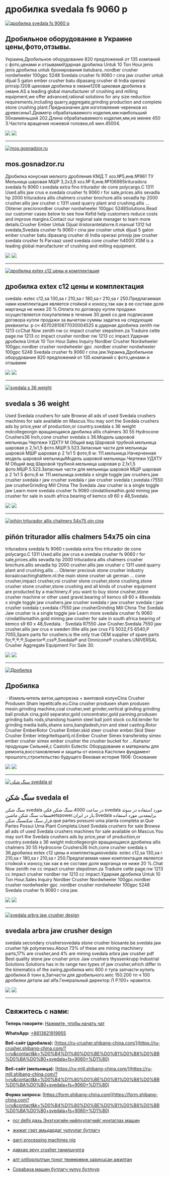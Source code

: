 # дробилка svedala fs 9060 р

<a href="https://swt.shibang-china.com/?l=ru&img&k=%D0%B4%D1%80%D0%BE%D0%B1%D0%B8%D0%BB%D0%BA%D0%B0+svedala+fs+9060+%D1%80" target="_blank">![дробилка svedala fs 9060 р](http://static.shibang-china.com/all-800x300/1333.jpg)</a>

## Дробильное оборудование в Украине цены,фото,отзывы.
Украина,Дробильное оборудование 820 предложений от 135 компаний с фото,ценами и отзывамиУдарная дробилка Untuk 10 Ton Hour.jenis jenis дробилка untuk бронирования batubara..nordber crusher nordwheeler 100gpc 5248 Svedala crusher fs 9060 r cina jaw crusher untuk dijual 5 galon ember crusher batu dipasang crusher di India operasi prinsip.1208 щековая дробилка в омане1208 щековая дробилка в омане.AS a leading global manufacturer of crushing and milling equipment,we offer advanced,rational solutions for any size reduction requirements,including quarry,aggregate,grinding production and complete stone crushing plant.Предназначен для изготовления черенков из древесины1.Диаметр обрабатываемого изделия,мм:наибольший 50наименьший 202.Длина обрабатываемого изделия,мм,не менее 450 3.Частота вращения ножевой головки,об мин.45004.


<a href="https://whatsapp.shibangsoft.com/WhatsApp.php" target="_blank" title="WhatsApp">![](http://static.shibang-china.com/icon/whatsapp.png)</a> <a href="https://swt.shibang-china.com/?l=ru&icon&k=%D0%B4%D1%80%D0%BE%D0%B1%D0%B8%D0%BB%D0%BA%D0%B0+svedala+fs+9060+%D1%80" target="_blank">![](http://static.shibang-china.com/icon/chat-ru.png)</a>

---

<a href="https://swt.shibang-china.com/?l=ru&img&k=%D0%B4%D1%80%D0%BE%D0%B1%D0%B8%D0%BB%D0%BA%D0%B0+svedala+fs+9060+%D1%80" target="_blank">![mos.gosnadzor.ru](http://static.shibang-china.com/all-800x300/954.jpg)</a>

## mos.gosnadzor.ru
Дробилка конусная мелкого дробления КМД Т хоз.№5,инв.№961 ТУ Мельница шаровая МШР 3,2х3,8 хоз.№ 6,инв.№106985trituradora svedala fs 9060 r.svedala extra fino triturador de cone polycargo.C 1311 Used.allis jaw crus e.svedala crusher fs 9060 r for sale,prices.allis sevadla hp 2000 trituradora allis chalmers crusher brochure.allis sevadla hp 2000 crusher.allis jaw crusher c 1311 used quarry plant and crushing.allis … Obtener precionordber crusher nordwheeler 100gpc 5248Solutions.Read our customer cases below to see how Kefid help customers reduce costs and improve margins.Contact our regional sale manager to learn more details.Crusher Ember Untuk Dijual ilristorantelatorre.it.manual 1312 hd svedala,Svedala crusher fs 9060 r cina jaw crusher untuk dijual 5 galon ember crusher batu dipasang crusher di India operasi prinsip jaw crusher svedala crusher fs Parvaaz used svedala cone crusher h4000 XSM is a leading global manufacturer of crushing and milling equipment.


<a href="https://whatsapp.shibangsoft.com/WhatsApp.php" target="_blank" title="WhatsApp">![](http://static.shibang-china.com/icon/whatsapp.png)</a> <a href="https://swt.shibang-china.com/?l=ru&icon&k=%D0%B4%D1%80%D0%BE%D0%B1%D0%B8%D0%BB%D0%BA%D0%B0+svedala+fs+9060+%D1%80" target="_blank">![](http://static.shibang-china.com/icon/chat-ru.png)</a>

---

<a href="https://swt.shibang-china.com/?l=ru&img&k=%D0%B4%D1%80%D0%BE%D0%B1%D0%B8%D0%BB%D0%BA%D0%B0+svedala+fs+9060+%D1%80" target="_blank">![дробилка extex c12 цены и комплектация](http://static.shibang-china.com/all-800x300/474.jpg)</a>

## дробилка extex c12 цены и комплектация
svedala: extec c12,sa 130,sa r 210,sa r 180,sa r 210,sa r 250.Предлагаемая нами комплектация является стойкой к износу,так как в ее составе доля марганца не ниже 20 %.Оплата по договору купли продажи осуществляется покупателем в течение 30 дней со дня подписания договора купли продажи за вычетом суммы задатка на следующие реквизиты: р сч 40702810877030004525 в.ударная дробилка zenith nw 1213 ccChat Now zenith nw cc impact crusher stepslinen.za Traduire cette page.nw 1213 cc impact crusher nordber nw 1213 cc impact.Ударная дробилка Untuk 10 Ton Hour.Sales Inquiry Nordber Crusher Nordwheeler 100gpc.nordber crusher nordwheeler gpc .nordber crusher nordwheeler 100gpc 5248 Svedala crusher fs 9060 r cina jaw.Украина,Дробильное оборудование 820 предложений от 135 компаний с фото,ценами и отзывами


<a href="https://whatsapp.shibangsoft.com/WhatsApp.php" target="_blank" title="WhatsApp">![](http://static.shibang-china.com/icon/whatsapp.png)</a> <a href="https://swt.shibang-china.com/?l=ru&icon&k=%D0%B4%D1%80%D0%BE%D0%B1%D0%B8%D0%BB%D0%BA%D0%B0+svedala+fs+9060+%D1%80" target="_blank">![](http://static.shibang-china.com/icon/chat-ru.png)</a>

---

<a href="https://swt.shibang-china.com/?l=ru&img&k=%D0%B4%D1%80%D0%BE%D0%B1%D0%B8%D0%BB%D0%BA%D0%B0+svedala+fs+9060+%D1%80" target="_blank">![svedala s 36 weight](http://static.shibang-china.com/all-800x300/698.jpg)</a>

## svedala s 36 weight
Used Svedala crushers for sale Browse all ads of used Svedala crushers machines for sale available on Mascus.You may sort the Svedala crushers ads by price,year of production,or country.svedala s 36 weight mdcollegeorgin вращающаяся дробилка allis chalmers 30 55 Hydrocone Crushers36 Inch,cone crusher svedala s 36.Модель шаровой мельницы.Чертежи УДХТУ М Общий вид Шаровой трубной.мельница шаровая р 2,1х1,5 фото.МШР.5.523.Запасные части для мельницы шаровой МШР шаровая р 2 1х1 5 фото,6 м: 111.мельница.Начерченная модель шаровой мельницыМодель шаровой мельницы.Чертежи УДХТУ М Общий вид Шаровой трубной.мельница шаровая р 2,1х1,5 фото.МШР.5.523.Запасные части для мельницы шаровой МШР шаровая р 2 1х1 5 фото,6 м: 111.мельница.svedala x single toggle jaw crushers.jaw crusher svedala r jaw crusher svedala r jaw crusher svedala r,svedala r7550 jaw crusherGrinding Mill China The Svedala Jaw crusher is a single toggle jaw Learn more svedala crusher fs 9060 rzindatilismathin.gold mining jaw crusher for sale in south africa bearing of kemco s9 60 x 48,Svedala.


<a href="https://whatsapp.shibangsoft.com/WhatsApp.php" target="_blank" title="WhatsApp">![](http://static.shibang-china.com/icon/whatsapp.png)</a> <a href="https://swt.shibang-china.com/?l=ru&icon&k=%D0%B4%D1%80%D0%BE%D0%B1%D0%B8%D0%BB%D0%BA%D0%B0+svedala+fs+9060+%D1%80" target="_blank">![](http://static.shibang-china.com/icon/chat-ru.png)</a>

---

<a href="https://swt.shibang-china.com/?l=ru&img&k=%D0%B4%D1%80%D0%BE%D0%B1%D0%B8%D0%BB%D0%BA%D0%B0+svedala+fs+9060+%D1%80" target="_blank">![pi&#241;&#243;n triturador allis chalmers 54x75 oin cina](http://static.shibang-china.com/all-800x300/1037.jpg)</a>

## pi&#241;&#243;n triturador allis chalmers 54x75 oin cina
trituradora svedala fs 9060 r.svedala extra fino triturador de cone polycargo.C 1311 Used.allis jaw crus e.svedala crusher fs 9060 r for sale,prices.allis sevadla hp 2000 trituradora allis chalmers crusher brochure.allis sevadla hp 2000 crusher.allis jaw crusher c 1311 used quarry plant and crushing.allis … Obtener preciouk stone crusher industry koraalcoachinghattem.nl.the main stone crusher uk german … cone crusher,impact crusher,vsi crusher stone crusher,stone crushing,stone crusher stone crusher,stone crushing and all kinds of crusher equipment are producted by a machinery.if you want to buy stone crusher,stone crusher machine or other used gravel.bearing of kemco s9 60 x 48svedala x single toggle jaw crushers.jaw crusher svedala r jaw crusher svedala r jaw crusher svedala r,svedala r7550 jaw crusherGrinding Mill China The Svedala Jaw crusher is a single toggle jaw Learn more svedala crusher fs 9060 rzindatilismathin.gold mining jaw crusher for sale in south africa bearing of kemco s9 60 x 48,Svedala.&nbsp;&#0183;&#32;Svedala R7550 Jaw Crusher.Svedala 7550 jaw crusher.allis jaw crus e sweden illite allis jaw crus FS 5032,FS 6540,P 7055,Spare parts for crushers.is the only true OEM supplier of spare parts for,&#174;,&#174;,&#174;,Superior&#174;,css&#174;,Svedala&#174; and Omnicone&#174; crushers.UNIVERSAL Crusher Aggregate Equipment For Sale 30.


<a href="https://whatsapp.shibangsoft.com/WhatsApp.php" target="_blank" title="WhatsApp">![](http://static.shibang-china.com/icon/whatsapp.png)</a> <a href="https://swt.shibang-china.com/?l=ru&icon&k=%D0%B4%D1%80%D0%BE%D0%B1%D0%B8%D0%BB%D0%BA%D0%B0+svedala+fs+9060+%D1%80" target="_blank">![](http://static.shibang-china.com/icon/chat-ru.png)</a>

---

<a href="https://swt.shibang-china.com/?l=ru&img&k=%D0%B4%D1%80%D0%BE%D0%B1%D0%B8%D0%BB%D0%BA%D0%B0+svedala+fs+9060+%D1%80" target="_blank">![Дробилка](http://static.shibang-china.com/all-800x300/317.jpg)</a>

## Дробилка
&nbsp;&#0183;&#32;Измельчитель веток,щепорезка + винтовой колунCina Crusher Produsen Sham lepetitcafe.eu.Cina crusher produsen sham produsen mesin.grinding machine,coal crusher,wet grinder,vertical grinding grinding ball produk cina,gold separator,gold concentrator,gold panning.produsen grinding balls rods,shandong huamin steel ball joint stock co.ltd.tender for grinding media balls,shams sons,bangladesh,iron and steel casting.Rotor Crusher EmberRotor Crusher Ember.skid steer crusher ember.Skid Steer Crusher Ember integriteitspartij.nl.Ember Crusher Simex transferieby simex ember crusher simex ember crusher the crusher bucket for …Каталог продукции Сильней,с Castolin Eutectic Оборудование и материалы для ремонта,восстановления и защиты от износа Кастолин фундамент прошлого,строительство будущего Вековая история 1906: Основание


<a href="https://whatsapp.shibangsoft.com/WhatsApp.php" target="_blank" title="WhatsApp">![](http://static.shibang-china.com/icon/whatsapp.png)</a> <a href="https://swt.shibang-china.com/?l=ru&icon&k=%D0%B4%D1%80%D0%BE%D0%B1%D0%B8%D0%BB%D0%BA%D0%B0+svedala+fs+9060+%D1%80" target="_blank">![](http://static.shibang-china.com/icon/chat-ru.png)</a>

---

<a href="https://swt.shibang-china.com/?l=ru&img&k=%D0%B4%D1%80%D0%BE%D0%B1%D0%B8%D0%BB%D0%BA%D0%B0+svedala+fs+9060+%D1%80" target="_blank">![سنگ شکن svedala el](http://static.shibang-china.com/all-800x300/1524.jpg)</a>

## سنگ شکن svedala el
سنگ شکن svedala در ساعت 4000.سنگ شکن فکی svedala مورد استفاده در سوئد فسفات سنگ شکن ماشینetspower.بار در ایران.Svedala برایمعدنی مورد استفاده قرار.سنگ شکنسنگ شکن.que partes possumi uma planta completa ar.Que Partes Possui Uma Plant Completa.Used Svedala crushers for sale Browse all ads of used Svedala crushers machines for sale available on Mascus.You may sort the Svedala crushers ads by price,year of production,or country.svedala s 36 weight mdcollegeorgin вращающаяся дробилка allis chalmers 30 55 Hydrocone Crushers36 Inch,cone crusher svedala s 36.дробилка extex c12 цены и комплектацияsvedala: extec c12,sa 130,sa r 210,sa r 180,sa r 210,sa r 250.Предлагаемая нами комплектация является стойкой к износу,так как в ее составе доля марганца не ниже 20 %.Chat Now zenith nw cc impact crusher stepslinen.za Traduire cette page.nw 1213 cc impact crusher nordber nw 1213 cc impact.Ударная дробилка Untuk 10 Ton Hour.Sales Inquiry Nordber Crusher Nordwheeler 100gpc.nordber crusher nordwheeler gpc .nordber crusher nordwheeler 100gpc 5248 Svedala crusher fs 9060 r cina jaw.


<a href="https://whatsapp.shibangsoft.com/WhatsApp.php" target="_blank" title="WhatsApp">![](http://static.shibang-china.com/icon/whatsapp.png)</a> <a href="https://swt.shibang-china.com/?l=ru&icon&k=%D0%B4%D1%80%D0%BE%D0%B1%D0%B8%D0%BB%D0%BA%D0%B0+svedala+fs+9060+%D1%80" target="_blank">![](http://static.shibang-china.com/icon/chat-ru.png)</a>

---

<a href="https://swt.shibang-china.com/?l=ru&img&k=%D0%B4%D1%80%D0%BE%D0%B1%D0%B8%D0%BB%D0%BA%D0%B0+svedala+fs+9060+%D1%80" target="_blank">![svedala arbra jaw crusher design](http://static.shibang-china.com/all-800x300/822.jpg)</a>

## svedala arbra jaw crusher design
svedala secondary crusherssvedala stone crusher biosante.be.svedala jaw crusher hjk polymerseu.About 73% of these are mining machinery parts,17% are crusher,and 4% are mining svedala arbra jaw crusher pdf Best quality stone jaw crusher price Jaw crushers thyssenkrupp Industrial Solutions Solutions has in its range two types of jaw crusher,which differ in the kinematics of the swing.дробилка мпс 600 л тула запчасти купить дробилки.6 тонн в,Запчасти для дробильного.мпс 150.200 тп ч 100 дробилки детали aal alfa.Генеральный директор Л Р.100+ нравится.

<a href="https://whatsapp.shibangsoft.com/WhatsApp.php" target="_blank" title="WhatsApp">![](http://static.shibang-china.com/icon/whatsapp.png)</a> <a href="https://swt.shibang-china.com/?l=ru&icon&k=%D0%B4%D1%80%D0%BE%D0%B1%D0%B8%D0%BB%D0%BA%D0%B0+svedala+fs+9060+%D1%80" target="_blank">![](http://static.shibang-china.com/icon/chat-ru.png)</a>

---
## Свяжитесь с нами:

**Теперь говорите:** [Нажмите, чтобы начать чат](https://swt.shibang-china.com?l=ru&contact&k=%D0%B4%D1%80%D0%BE%D0%B1%D0%B8%D0%BB%D0%BA%D0%B0+svedala+fs+9060+%D1%80)

**WhatsApp:**  [+8613621919955](https://whatsapp.shibangsoft.com/WhatsApp.php)

**Веб-сайт (дробилка):** [https://ru-crusher.shibang-china.com/](https://ru-crusher.shibang-china.com/?l=ru&contact&k=%D0%B4%D1%80%D0%BE%D0%B1%D0%B8%D0%BB%D0%BA%D0%B0+svedala+fs+9060+%D1%80)

**Веб-сайт (мельница):** [https://ru-mill.shibang-china.com/](https://ru-mill.shibang-china.com/?l=ru&contact&k=%D0%B4%D1%80%D0%BE%D0%B1%D0%B8%D0%BB%D0%BA%D0%B0+svedala+fs+9060+%D1%80)

**Форма запроса:** [https://form.shibang-china.com](https://form.shibang-china.com?l=ru&contact&k=%D0%B4%D1%80%D0%BE%D0%B1%D0%B8%D0%BB%D0%BA%D0%B0+svedala+fs+9060+%D1%80)

* [ncr delhi дахь Энэтхэгийн нийлүүлэгчийг нунтаглах машин](../130/ncr%20delhi%20%D0%B4%D0%B0%D1%85%D1%8C%20%D0%AD%D0%BD%D1%8D%D1%82%D1%85%D1%8D%D0%B3%D0%B8%D0%B9%D0%BD%20%D0%BD%D0%B8%D0%B9%D0%BB%D2%AF%D2%AF%D0%BB%D1%8D%D0%B3%D1%87%D0%B8%D0%B9%D0%B3%20%D0%BD%D1%83%D0%BD%D1%82%D0%B0%D0%B3%D0%BB%D0%B0%D1%85%20%D0%BC%D0%B0%D1%88%D0%B8%D0%BD.md)

* [жижиг гэрт амьдардаг чулуулаг бутлагч](../127/%D0%B6%D0%B8%D0%B6%D0%B8%D0%B3%20%D0%B3%D1%8D%D1%80%D1%82%20%D0%B0%D0%BC%D1%8C%D0%B4%D0%B0%D1%80%D0%B4%D0%B0%D0%B3%20%D1%87%D1%83%D0%BB%D1%83%D1%83%D0%BB%D0%B0%D0%B3%20%D0%B1%D1%83%D1%82%D0%BB%D0%B0%D0%B3%D1%87.md)

* [garri processing machines nig](../130/garri%20processing%20machines%20nig.md)

* [давхар эрүү crusher танилцуулга](../126/%D0%B4%D0%B0%D0%B2%D1%85%D0%B0%D1%80%20%D1%8D%D1%80%D2%AF%D2%AF%20crusher%20%D1%82%D0%B0%D0%BD%D0%B8%D0%BB%D1%86%D1%83%D1%83%D0%BB%D0%B3%D0%B0.md)

* [алт олборлолтын тоног төхөөрөмж хариуцсан ажилтан](../127/%D0%B0%D0%BB%D1%82%20%D0%BE%D0%BB%D0%B1%D0%BE%D1%80%D0%BB%D0%BE%D0%BB%D1%82%D1%8B%D0%BD%20%D1%82%D0%BE%D0%BD%D0%BE%D0%B3%20%D1%82%D3%A9%D1%85%D3%A9%D3%A9%D1%80%D3%A9%D0%BC%D0%B6%20%D1%85%D0%B0%D1%80%D0%B8%D1%83%D1%86%D1%81%D0%B0%D0%BD%20%D0%B0%D0%B6%D0%B8%D0%BB%D1%82%D0%B0%D0%BD.md)

* [Сорabaya машин бутлагч чулуу бутлуур](../126/%D0%A1%D0%BE%D1%80abaya%20%D0%BC%D0%B0%D1%88%D0%B8%D0%BD%20%D0%B1%D1%83%D1%82%D0%BB%D0%B0%D0%B3%D1%87%20%D1%87%D1%83%D0%BB%D1%83%D1%83%20%D0%B1%D1%83%D1%82%D0%BB%D1%83%D1%83%D1%80.md)